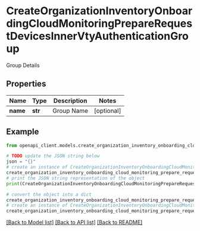 # CreateOrganizationInventoryOnboardingCloudMonitoringPrepareRequestDevicesInnerVtyAuthenticationGroup

Group Details

## Properties

Name | Type | Description | Notes
------------ | ------------- | ------------- | -------------
**name** | **str** | Group Name | [optional] 

## Example

```python
from openapi_client.models.create_organization_inventory_onboarding_cloud_monitoring_prepare_request_devices_inner_vty_authentication_group import CreateOrganizationInventoryOnboardingCloudMonitoringPrepareRequestDevicesInnerVtyAuthenticationGroup

# TODO update the JSON string below
json = "{}"
# create an instance of CreateOrganizationInventoryOnboardingCloudMonitoringPrepareRequestDevicesInnerVtyAuthenticationGroup from a JSON string
create_organization_inventory_onboarding_cloud_monitoring_prepare_request_devices_inner_vty_authentication_group_instance = CreateOrganizationInventoryOnboardingCloudMonitoringPrepareRequestDevicesInnerVtyAuthenticationGroup.from_json(json)
# print the JSON string representation of the object
print(CreateOrganizationInventoryOnboardingCloudMonitoringPrepareRequestDevicesInnerVtyAuthenticationGroup.to_json())

# convert the object into a dict
create_organization_inventory_onboarding_cloud_monitoring_prepare_request_devices_inner_vty_authentication_group_dict = create_organization_inventory_onboarding_cloud_monitoring_prepare_request_devices_inner_vty_authentication_group_instance.to_dict()
# create an instance of CreateOrganizationInventoryOnboardingCloudMonitoringPrepareRequestDevicesInnerVtyAuthenticationGroup from a dict
create_organization_inventory_onboarding_cloud_monitoring_prepare_request_devices_inner_vty_authentication_group_from_dict = CreateOrganizationInventoryOnboardingCloudMonitoringPrepareRequestDevicesInnerVtyAuthenticationGroup.from_dict(create_organization_inventory_onboarding_cloud_monitoring_prepare_request_devices_inner_vty_authentication_group_dict)
```
[[Back to Model list]](../README.md#documentation-for-models) [[Back to API list]](../README.md#documentation-for-api-endpoints) [[Back to README]](../README.md)


